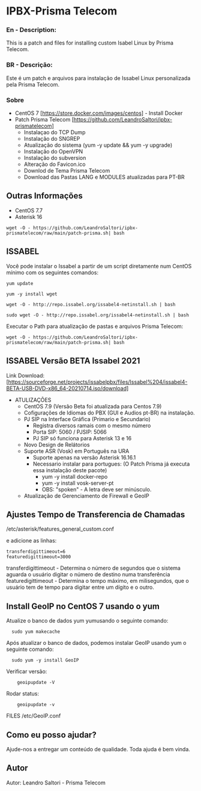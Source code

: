 # IPBX-Prisma Telecom

### En - Description: ###
This is a patch and files for installing custom Isabel Linux by Prisma Telecom.

### BR - Descrição: ###
Este é um patch e arquivos para instalação de Issabel Linux personalizada pela Prisma Telecom.

### Sobre ###
  - CentOS 7 [https://store.docker.com/images/centos] - Install Docker
  - Patch Prisma Telecom [https://github.com/LeandroSaltori/ipbx-prismatelecom]
      - Instalaçao do TCP Dump
      - Instalação do SNGREP
      - Atualização do sistema (yum -y update && yum -y upgrade)
      - Instalação do OpenVPN
      - Instalação do subversion
      - Alteração do Favicon.ico
      - Downlod de Tema Prisma Telecom
      - Download das Pastas LANG e MODULES atualizadas para PT-BR     
 
## Outras Informações ##
  - CentOS 7.7
  - Asterisk 16

```
wget -O - https://github.com/LeandroSaltori/ipbx-prismatelecom/raw/main/patch-prisma.sh| bash
```

## ISSABEL ##
Você pode instalar o Issabel a partir de um script diretamente num CentOS mínimo com os seguintes comandos:
```
yum update
```
```
yum -y install wget
```
```
wget -O - http://repo.issabel.org/issabel4-netinstall.sh | bash
```
```
sudo wget -O - http://repo.issabel.org/issabel4-netinstall.sh | bash
```

Executar o Path para atualização de pastas e arquivos Prisma Telecom:
```
wget -O - https://github.com/LeandroSaltori/ipbx-prismatelecom/raw/main/patch-prisma.sh| bash
```
## ISSABEL Versão BETA Issabel 2021 ##

Link Download: [https://sourceforge.net/projects/issabelpbx/files/Issabel%204/issabel4-BETA-USB-DVD-x86_64-20210714.iso/download]
  - ATULIZAÇÕES
    - CentOS 7.9 (Versão Beta foi atualizada para Centos 7.9)
    - Cofigurações de Idiomas do PBX (GUI e Audios pt-BR) na instalação.
    - PJ SIP na Interface Gráfica (Primario e Secundario)
      - Registra diversos ramais com o mesmo número
      - Porta SIP: 5060 /  PJSIP: 5066
      - PJ SIP só funciona para Asterisk 13 e 16
    - Novo Design de Relátorios 
    - Suporte ASR (Vosk) em Português na URA
      - Suporte apenas na versão Asterisk 16.16.1
      - Necessario instalar para portugues: (O Patch Prisma já executa essa instalação deste pacote)
        - yum -y install docker-repo
        - yum -y install vosk-server-pt
        - OBS: "spoken" - A letra deve ser minúsculo.
    - Atualização de Gerenciamento de Firewall e GeoIP
      
## Ajustes Tempo de Transferencia de Chamadas ##

  /etc/asterisk/features_general_custom.conf

  e adicione as linhas:

    transferdigittimeout=6
    featuredigittimeout=3000

  transferdigittimeout - Determina o número de segundos que o sistema aguarda o usuário digitar o número de destino numa transferência
  featuredigittimeout  - Determina o tempo máximo, em milisegundos, que o usuário tem de tempo para digitar entre um dígito e o outro. 

## Install GeoIP no CentOS 7 usando o yum ##
  
  Atualize o banco de dados yum yumusando o seguinte comando:
  ```
    sudo yum makecache
  ```

  Após atualizar o banco de dados, podemos instalar GeoIP usando yum o seguinte comando:
  ```
    sudo yum -y install GeoIP
  ```
 

  Verificar versão:  
``` 
    geoipupdate -V
```

  Rodar status:       
```
    geoipupdate -v
```

  FILES
       /etc/GeoIP.conf


## Como eu posso ajudar? ##
Ajude-nos a entregar um conteúdo de qualidade. Toda ajuda é bem vinda.

## Autor ##
Autor: Leandro Saltori - Prisma Telecom
